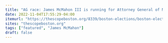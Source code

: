 ```yaml
---
title: "AG race: James McMahon III is running for Attorney General of Massachusetts"
date: 2022-11-04T17:55:29-04:00
itemurl: "https://thescopeboston.org/8339/boston-elections/boston-elections-2022/ag-race-james-mcmahon-iii-running-for-attorney-general-of-massachusetts/"
sites: "thescopeboston.org"
tags: ["featured", "James McMahon"]
draft: false
---
```


